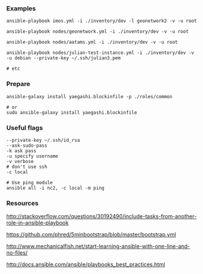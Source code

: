 
### Examples

```
ansible-playbook imos.yml -i ./inventory/dev -l geonetwork2 -v -u root

ansible-playbook nodes/geonetwork.yml -i ./inventory/dev -v -u root

ansible-playbook nodes/aatams.yml -i ./inventory/dev -v -u root

ansible-playbook nodes/julian-test-instance.yml -i ./inventory/dev -v -u debian --private-key ~/.ssh/julian3.pem

# etc

``` 


### Prepare
```
ansible-galaxy install yaegashi.blockinfile -p ./roles/common

# or
sudo ansible-galaxy install yaegashi.blockinfile

```

### Useful flags
```
--private-key ~/.ssh/id_rsa
--ask-sudo-pass
-k ask pass
-u specify username 
-v verbose
# don't use ssh
-c local

# Use ping module
ansible all -i nc2, -c local -m ping
```

### Resources

http://stackoverflow.com/questions/30192490/include-tasks-from-another-role-in-ansible-playbook



https://github.com/phred/5minbootstrap/blob/master/bootstrap.yml

http://www.mechanicalfish.net/start-learning-ansible-with-one-line-and-no-files/

http://docs.ansible.com/ansible/playbooks_best_practices.html


